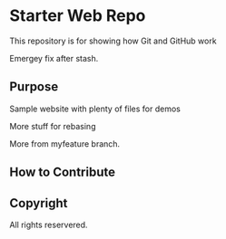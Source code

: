 # Starter Web Repo

This repository is for showing how Git and GitHub work

Emergey fix after stash.
## Purpose

Sample website with plenty of files for demos

More stuff for rebasing

More from myfeature branch.

## How to Contribute

## Copyright
All rights reservered.
